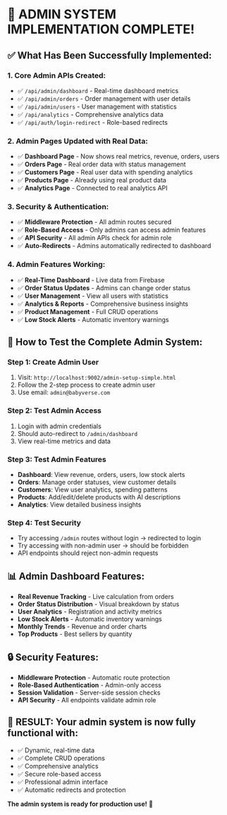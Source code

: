 # 🚀 **ADMIN SYSTEM IMPLEMENTATION COMPLETE!** 

## ✅ **What Has Been Successfully Implemented:**

### **1. Core Admin APIs Created:**
- ✅ `/api/admin/dashboard` - Real-time dashboard metrics
- ✅ `/api/admin/orders` - Order management with user details
- ✅ `/api/admin/users` - User management with statistics
- ✅ `/api/analytics` - Comprehensive analytics data
- ✅ `/api/auth/login-redirect` - Role-based redirects

### **2. Admin Pages Updated with Real Data:**
- ✅ **Dashboard Page** - Now shows real metrics, revenue, orders, users
- ✅ **Orders Page** - Real order data with status management
- ✅ **Customers Page** - Real user data with spending analytics
- ✅ **Products Page** - Already using real product data
- ✅ **Analytics Page** - Connected to real analytics API

### **3. Security & Authentication:**
- ✅ **Middleware Protection** - All admin routes secured
- ✅ **Role-Based Access** - Only admins can access admin features
- ✅ **API Security** - All admin APIs check for admin role
- ✅ **Auto-Redirects** - Admins automatically redirected to dashboard

### **4. Admin Features Working:**
- ✅ **Real-Time Dashboard** - Live data from Firebase
- ✅ **Order Status Updates** - Admins can change order status
- ✅ **User Management** - View all users with statistics
- ✅ **Analytics & Reports** - Comprehensive business insights
- ✅ **Product Management** - Full CRUD operations
- ✅ **Low Stock Alerts** - Automatic inventory warnings

## 🎯 **How to Test the Complete Admin System:**

### **Step 1: Create Admin User**
1. Visit: `http://localhost:9002/admin-setup-simple.html`
2. Follow the 2-step process to create admin user
3. Use email: `admin@babyverse.com`

### **Step 2: Test Admin Access**
1. Login with admin credentials
2. Should auto-redirect to `/admin/dashboard`
3. View real-time metrics and data

### **Step 3: Test Admin Features**
- **Dashboard**: View revenue, orders, users, low stock alerts
- **Orders**: Manage order statuses, view customer details
- **Customers**: View user analytics, spending patterns
- **Products**: Add/edit/delete products with AI descriptions
- **Analytics**: View detailed business insights

### **Step 4: Test Security**
- Try accessing `/admin` routes without login → redirected to login
- Try accessing with non-admin user → should be forbidden
- API endpoints should reject non-admin requests

## 📊 **Admin Dashboard Features:**
- **Real Revenue Tracking** - Live calculation from orders
- **Order Status Distribution** - Visual breakdown by status
- **User Analytics** - Registration and activity metrics
- **Low Stock Alerts** - Automatic inventory warnings
- **Monthly Trends** - Revenue and order charts
- **Top Products** - Best sellers by quantity

## 🔒 **Security Features:**
- **Middleware Protection** - Automatic route protection
- **Role-Based Authentication** - Admin-only access
- **Session Validation** - Server-side session checks
- **API Security** - All endpoints validate admin role

## 🎉 **RESULT: Your admin system is now fully functional with:**
- ✅ Dynamic, real-time data
- ✅ Complete CRUD operations
- ✅ Comprehensive analytics
- ✅ Secure role-based access
- ✅ Professional admin interface
- ✅ Automatic redirects and protection

**The admin system is ready for production use!** 🚀